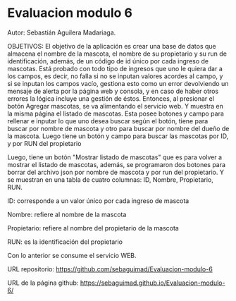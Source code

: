 # Evaluacion modulo 6
Autor: Sebastián Aguilera Madariaga.

OBJETIVOS: El objetivo de la aplicación es crear una base de datos que almacena el nombre de la mascota, el nombre de su propietario y su run de identificación, además, de un código de id único por cada ingreso de mascotas. Está probado con todo tipo de ingresos que uno le quiera dar a los campos, es decir, no falla si no se inputan valores acordes al campo, y si se inputan los campos vacío, gestiona esto como un error devolviendo un mensaje de alerta por la página web y consola, y en caso de haber otros errores la lógica incluye una gestión de éstos.
Entonces, al presionar el botón Agregar mascotas, se va alimentando el servicio web.
Y muestra en la misma página el listado de mascotas. Esta posee botones y campo para rellenar e inputar lo que uno desea buscar según el botón, tiene para buscar por nombre de mascota
y otro para buscar por nombre del dueño de la mascota. Luego tiene un botón y campo para buscar las mascotas por ID, y por RUN del propietario

Luego, tiene un botón "Mostrar listado de mascotas" que es para volver
a mostrar el listado de mascotas, además, se programaron dos botones para borrar del archivo json por nombre de mascota y por run del propietario. Y se muestran en una tabla de cuatro columnas: ID, Nombre, Propietario, RUN.

ID: corresponde a un valor único por cada ingreso de mascota

Nombre: refiere al nombre de la mascota

Propietario: refiere al nombre del propietario de la mascota

RUN: es la identificación del propietario

Con lo anterior se consume el servicio WEB.

URL repositorio: https://github.com/sebaguimad/Evaluacion-modulo-6

URL de la página github: https://sebaguimad.github.io/Evaluacion-modulo-6/